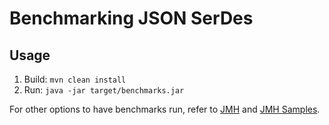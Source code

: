 # Benchmarking JSON SerDes

## Usage

1. Build: `mvn clean install`
2. Run:
   `java -jar target/benchmarks.jar`

For other options to have benchmarks run, refer to 
[JMH](https://github.com/openjdk/jmh) and 
[JMH Samples](https://github.com/openjdk/jmh/tree/master/jmh-samples/src/main/java/org/openjdk/jmh/samples).  